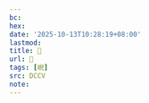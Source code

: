 ```yaml
---
bc:
hex:
date: '2025-10-13T10:28:19+08:00'
lastmod:
title: 􅥇
url: 􅥇
tags: [𡸣]
src: DCCV
note:
---
```


